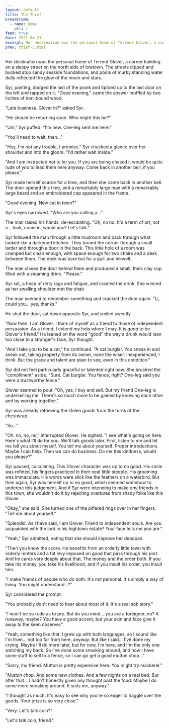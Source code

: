 ```yaml
---
layout: default
title: The Thief
breadcrumb:
  - name: Home
    url: /
feed: true
date: 2021-04-21
excerpt: Her destination was the personal home of Terrent Glover, a corner building on a sleepy street on the north side of lowtown.
prev: thief-5.html
---
```


Her destination was the personal home of Terrent Glover, a corner building on a sleepy street on the north side of lowtown. The streets dipped and bucked atop sandy seaside foundations, and pools of murky standing water dully reflected the glow of the moon and stars.

Syr, panting, dodged the last of the pools and tiptoed up to the last door on the left and rapped on it. "Good evening," came the answer muffled by two inches of iron-bound wood.

"Late business. Glover in?" asked Syr.

"He should be returning soon. Who might this be?"

"Um," Syr puffed. "I'm new. One-leg sent me here."

"You'll need to wait, then..."

"Hey, I'm not any trouble, I promise." Syr chucked a glance over her shoulder and into the gloom. "I'd rather wait inside."

"And I am instructed not to let you. If you are being chased it would be quite rude of you to lead them here anyway. Come back in another bell, if you please."

Syr made herself scarce for a time, and then she came back in another bell. The door opened this time, and a remarkably large man with a remarkably large beard and an embroidered cap appeared in the frame.

"Good evening. New cat in town?"

Syr's eyes narrowed. "Who are you calling a..."

The man raised his hands, de-escalating. "Oh, no no. It's a term of art, not a... look, come in, would you? Let's talk."

Syr followed the man through a little mudroom and back through what looked like a darkened kitchen. They turned the corner through a small larder and through a door in the back. This little hole of a room was cramped but clean enough, with space enough for two chairs and a desk between them. The desk was bare but for a quill and inkwell.

The man closed the door behind them and produced a small, thick clay cup filled with a steaming drink. "Please."

Syr sat, a heap of dirty rags and fatigue, and cradled the drink. She winced as her swelling shoulder met the chair.

The man seemed to remember something and cracked the door again. "Li, could you... yes, thanks."

He shut the door, sat down opposite Syr, and smiled sweetly.

"Now then. I am Glover. I think of myself as a friend to those of independent persuasion. As a friend, I extend my help where I may. It is _good_ to be Glover's friend." He leaned on the word "good" the way a drunk would lean too close to a stranger's face, Syr thought.

"And I take you to be a cat," he continued. "A cat burglar. You sneak in and sneak out, taking property from its owner, none the wiser. Inexperienced, I think. But the grace and talent are plain to see, even in this condition."

Syr did not feel particularly graceful or talented right now. She brushed the "compliment" aside. "Sure. Cat burglar. You fence, right? One-leg said you were a trustworthy fence."

Glover seemed to pout. "Oh, yes, I buy and sell. But my friend One-leg is underselling me. There's so much more to be gained by knowing each other and by working together."

Syr was already retrieving the stolen goods from the turns of the chestwrap.

"So..."

"Oh, no, no, no," interrupted Glover. He sighed. "I see what's going on here. Here's what I'll do for you. We'll talk goods later. First, listen to me and let me tell you about myself. You tell me about yourself. Proper introductions. Maybe I can help. Then we can do business. Do me this kindness, would you please?"

Syr paused, calculating. This Glover character was up to no good. His smile was refined, his fingers practiced in their neat little steeple. His grooming was immaculate. His words were slick like the feathers on a waterbird. But then again, Syr was herself up to no good, which seemed somehow to undercut this judgement. And if Syr were intending to make _any_ friends in this town, she wouldn't do it by rejecting overtures from shady folks like this Glover.

"Okay," she said. She turned one of the pilfered rings over in her fingers. "Tell me about yourself."

"Splendid. As I have said, I am Glover. Friend to independent souls. Are you acquainted with the lord in his hightown estate? Your face tells me you are."

"Yeah," Syr admitted, noting that she should improve her deadpan.

"Then you know the score. He benefits from an orderly little town with orderly renters and a fat levy imposed on good that pass through his port. And he cares very deeply about that. The money and the order both. If you take his money, you take his livelihood, and if you insult his order, you insult him.

"I make friends of people who do both. It's not personal. It's simply a way of living. You might understand...?"

Syr considered the prompt.

"You probably don't need to hear about most of it. It's a real sob story."

"I won't be so rude as to pry. But do you mind... you are a foreigner, no? A runaway, maybe? You have a good accent, but your skin and face give it away to the keen observer."

"Yeah, something like that. I grew up with both languages, so I sound like I'm from... not too far from here, anyway. But like I said... I've done my crying. Maybe I'll do more later, but for now, I'm here, and I'm the only one watching my back. So I've done some sneaking around, and now I have some stuff to sell to a fence, so I can go get a good mutton chop..."

"Sorry, my friend. Mutton is pretty expensive here. You might try mackerel."

"_Mutton chop_. And some new clothes. And a few nights on a real bed. But after that... I hadn't honestly given any thought past the food. Maybe I do some more sneaking around. It suits me, anyway."

"I thought as much. It's easy to see why you're so eager to haggle over the goods. Your prize is so very close."

"Very. Let's talk coin?"

"Let's talk coin, friend."
